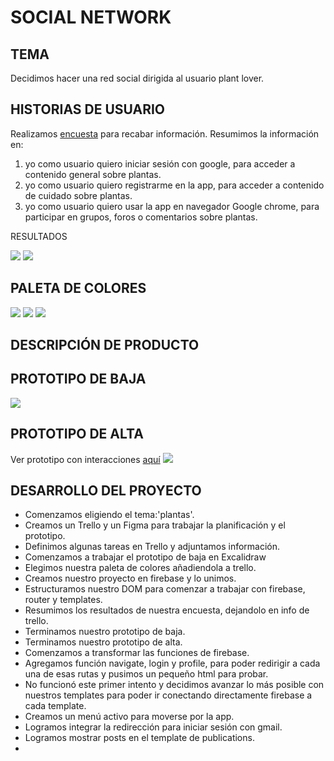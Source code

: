 # SOCIAL NETWORK

## TEMA
Decidimos hacer una red social dirigida al usuario plant lover.

## HISTORIAS DE USUARIO
Realizamos [encuesta](https://forms.gle/XSyVXW6R4GUgGgra6) para recabar información.
Resumimos la información en:
1. yo como usuario quiero iniciar sesión con google, para acceder a contenido general sobre plantas.
2. yo como usuario quiero registrarme en la app, para acceder a contenido de cuidado sobre plantas.
3. yo como usuario quiero usar la app en navegador Google chrome, para participar en grupos, foros o comentarios sobre plantas.


RESULTADOS

<img src = "PICS/Encuesta1.png">
<img src = "PICS/Encuesta 2.png">


## PALETA DE COLORES

<img src = "PICS/PALETA DE COLORES.jpeg">
<img src = "PICS/PALETA DE COLORES 1.jpg">
<img src = "PICS/PALETA DE COLORES 2.jpg">

## DESCRIPCIÓN DE PRODUCTO


## PROTOTIPO DE BAJA

<img src = "PICS/PROTOTIPO DE BAJA.png">

## PROTOTIPO DE ALTA
Ver prototipo con interacciones [aquí](https://www.figma.com/proto/oGMhwqudUs2YRRP0nJoPxF/SOCIAL-NETWORK?node-id=3%3A3&scaling=scale-down&page-id=0%3A1&starting-point-node-id=3%3A3)
<img src = "PICS/PROTOTIPO DE ALTA.png">

## DESARROLLO DEL PROYECTO

* Comenzamos eligiendo el tema:'plantas'.
* Creamos un Trello y un Figma para trabajar la planificación y el prototipo.
* Definimos algunas tareas en Trello y adjuntamos información.
* Comenzamos a trabajar el prototipo de baja en Excalidraw
* Elegimos nuestra paleta de colores añadiendola a trello.
* Creamos nuestro proyecto en firebase y lo unimos.
* Estructuramos nuestro DOM para comenzar a trabajar con firebase, router y templates.
* Resumimos los resultados de nuestra encuesta, dejandolo en info de trello.
* Terminamos nuestro prototipo de baja.
* Terminamos nuestro prototipo de alta.
* Comenzamos a transformar las funciones de firebase. 
* Agregamos función navigate, login y profile, para poder redirigir a cada una de esas rutas y pusimos un pequeño html para probar.
* No funcionó este primer intento y decidimos avanzar lo más posible con nuestros templates para poder ir conectando directamente firebase a cada template.
* Creamos un menú activo para moverse por la app.
* Logramos integrar la redirección para iniciar sesión con gmail.
* Logramos mostrar posts en el template de publications.
* 
